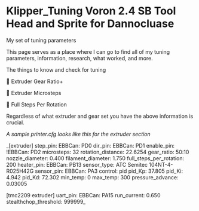 # Klipper_Tuning Voron 2.4 SB Tool Head and Sprite for Dannocluase
My set of tuning parameters

This page serves as a place where I can go to find all of my tuning parameters, information, research, what worked, and more.


The things to know and check for tuning
   
   &#x1F535; Extruder Gear Ratio+
   
   &#x1F535; Extruder Microsteps
   
   &#x1F535; Full Steps Per Rotation

Regardless of what extruder and gear set you have the above information is crucial.

   _A sample printer.cfg looks like this for the extruder section_
   
_[extruder]
step_pin: EBBCan: PD0
dir_pin: EBBCan: PD1
enable_pin: !EBBCan: PD2
microsteps: 32
rotation_distance: 22.6254
gear_ratio: 50:10 
nozzle_diameter: 0.400
filament_diameter: 1.750
full_steps_per_rotation: 200
heater_pin: EBBCan: PB13
sensor_type: ATC Semitec 104NT-4-R025H42G
sensor_pin: EBBCan: PA3
control: pid
pid_Kp: 37.805
pid_Ki: 4.942
pid_Kd: 72.302
min_temp: 0
max_temp: 300
pressure_advance: 0.03005

[tmc2209 extruder]
uart_pin: EBBCan: PA15
run_current: 0.650
stealthchop_threshold: 999999_
